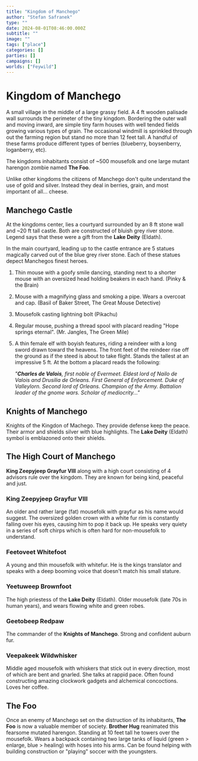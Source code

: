 ```yaml
---
title: "Kingdom of Manchego"
author: "Stefan Safranek"
type: ""
date: 2024-08-01T08:46:00.000Z
subtitle: ""
image: ""
tags: ["place"]
categories: []
parties: []
campaigns: []
worlds: ["Feywild"]
---
```


# Kingdom of Manchego

A small village in the middle of a large grassy field. A 4 ft wooden palisade wall surrounds the perimeter of the tiny kingdom. Bordering the outer wall and moving inward, are simple tiny farm houses with well tended fields growing various types of grain. The occasional windmill is sprinkled through out the farming region but stand no more than 12 feet tall. A handful of these farms produce different types of berries (blueberry, boysenberry, loganberry, etc).

The kingdoms inhabitants consist of ~500 mousefolk and one large mutant harengon zombie named **The Foo**.

Unlike other kingdoms the citizens of Manchego don't quite understand the use of gold and silver. Instead they deal in berries, grain, and most important of all... cheese.


## Manchego Castle
At the kingdoms center, lies a courtyard surrounded by an 8 ft stone wall and ~20 ft tall castle. Both are constructed of bluish grey river stone. Legend says that these were a gift from the **Lake Deity** (Eldath).

In the main courtyard, leading up to the castle entrance are 5 statues magically carved out of the blue grey river stone. Each of these statues depect Manchegos finest heroes.

1. Thin mouse with a goofy smile dancing, standing next to a shorter mouse with an oversized head holding beakers in each hand. (Pinky & the Brain)

2. Mouse with a magnifying glass and smoking a pipe. Wears a overcoat and cap. (Basil of Baker Street, The Great Mouse Detective)

3. Mousefolk casting lightning bolt (Pikachu)

4. Regular mouse, pushing a thread spool with placard reading "Hope springs eternal". (Mr. Jangles, The Green Mile)

5. A thin female elf with boyish features, riding a reindeer with a long sword drawn toward the heavens. The front feet of the reindeer rise off the ground as if the steed is about to take flight. Stands the tallest at an impressive 5 ft. At the bottom a placard reads the following:

	_"**Charles de Valois**, first noble of Evermeet. Eldest lord of Nailo de Valois and Drusilia de Orleans. First General of Enforcement. Duke of Valleylorn. Second lord of Orleans. Champion of the Army. Battalion leader of the gnome wars. Scholar of mediocrity..."_


## Knights of Manchego
Knights of the Kingdon of Machego. They provide defense keep the peace. Their armor and shields silver with blue highlights. The **Lake Deity** (Eldath) symbol is emblazoned onto their shields.


## The High Court of Manchego

**King Zeepyjeep Grayfur VIII** along with a high court consisting of 4 advisors rule over the kingdom. They are known for being kind, peaceful and just.

### King Zeepyjeep Grayfur VIII
An older and rather large (fat) mousefolk with grayfur as his name would suggest. The oversized golden crown with a white fur rim is constantly falling over his eyes, causing him to pop it back up. He speaks very quiety in a series of soft chirps which is often hard for non-mousefolk to understand. 

### Feetoveet Whitefoot
A young and thin mousefolk with whitefur. He is the kings translator and speaks with a deep booming voice that doesn't match his small stature.

### Yeetuweep Brownfoot
The high priestess of the **Lake Deity** (Eldath). Older mousefolk (late 70s in human years), and wears flowing white and green robes.

### Geetobeep Redpaw
The commander of the **Knights of Manchego**. Strong and confident auburn fur.

### Veepakeek Wildwhisker
Middle aged mousefolk with whiskers that stick out in every direction, most of which are bent and gnarled. She talks at rappid pace. Often found constructing amazing clockwork gadgets and alchemical concoctions. Loves her coffee.


## The Foo
Once an enemy of Manchego set on the distruction of its inhabitants, **The Foo** is now a valuable member of society. **Brother Hug** reanimated this fearsome mutated harengon. Standing at 10 feet tall he towers over the mousefolk. Wears a backpack containing two large tanks of liquid (green > enlarge, blue > healing) with hoses into his arms. Can be found helping with building construction or "playing" soccer with the youngsters.


